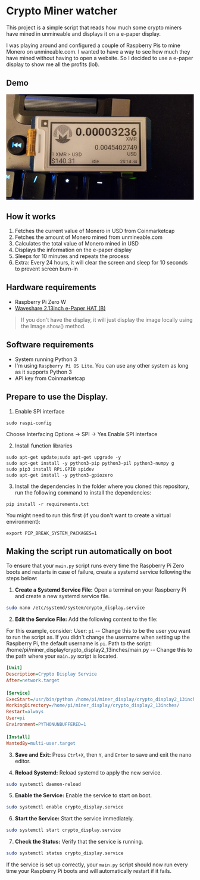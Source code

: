 # Crypto Miner watcher 
This project is a simple script that reads how much some crypto miners have mined in unmineable and displays it on a 
e-paper display.

I was playing around and configured a couple of Raspberry Pis to mine Monero on unmineable.com. I wanted to have a way 
to see how much they have mined without having to open a website. So I decided to use a e-paper display to show me all
the profits (lol).

## Demo
![Demo](demo.jpeg)

## How it works
1. Fetches the current value of Monero in USD from Coinmarketcap
2. Fetches the amount of Monero mined from unmineable.com
3. Calculates the total value of Monero mined in USD
4. Displays the information on the e-paper display
5. Sleeps for 10 minutes and repeats the process
6. Extra: Every 24 hours, it will clear the screen and sleep for 10 seconds to prevent screen burn-in

## Hardware requirements
- Raspberry Pi Zero W
- [Waveshare 2.13inch e-Paper HAT (B)](https://www.waveshare.com/2.13inch-e-paper-hat.htm)

> If you don't have the display, it will just display the image locally using the Image.show() method.

## Software requirements
- System running Python 3
- I'm using `Raspberry Pi OS Lite`. You can use any other system as long as it supports Python 3
- API key from Coinmarketcap

## Prepare to use the Display.
1. Enable SPI interface
```shell
sudo raspi-config
```
Choose Interfacing Options -> SPI -> Yes Enable SPI interface

2. Install function libraries
```shell
sudo apt-get update;sudo apt-get upgrade -y
sudo apt-get install -y python3-pip python3-pil python3-numpy g
sudo pip3 install RPi.GPIO spidev
sudo apt-get install -y python3-gpiozero
``` 

3. Install the dependencies
In the folder where you cloned this repository, run the following command to install the dependencies:
```shell
pip install -r requirements.txt
```

You might need to run this first (if you don't want to create a virtual environment):
```shell
export PIP_BREAK_SYSTEM_PACKAGES=1
```

## Making the script run automatically on boot
To ensure that your `main.py` script runs every time the Raspberry Pi Zero boots and restarts in case of failure, 
create a systemd service following the steps below:

1. **Create a Systemd Service File:**
Open a terminal on your Raspberry Pi and create a new systemd service file.

```sh
sudo nano /etc/systemd/system/crypto_display.service
```

2. **Edit the Service File:**
Add the following content to the file:

For this example, consider:
User: `pi` -- Change this to be the user you want to run the script as. If you didn't change the username when setting up the Raspberry Pi, the default username is `pi`.
Path to the script: /home/pi/miner_display/crypto_display2_13inches/main.py -- Change this to the path where your `main.py` script is located.

```ini
[Unit]
Description=Crypto Display Service
After=network.target

[Service]
ExecStart=/usr/bin/python /home/pi/miner_display/crypto_display2_13inches//main.py
WorkingDirectory=/home/pi/miner_display/crypto_display2_13inches/
Restart=always
User=pi
Environment=PYTHONUNBUFFERED=1

[Install]
WantedBy=multi-user.target
```

3. **Save and Exit:**
Press `Ctrl+X`, then `Y`, and `Enter` to save and exit the nano editor.

4. **Reload Systemd:**
Reload systemd to apply the new service.

```sh
sudo systemctl daemon-reload
```

5. **Enable the Service:**
Enable the service to start on boot.

```sh
sudo systemctl enable crypto_display.service
```

6. **Start the Service:**
Start the service immediately.

```sh
sudo systemctl start crypto_display.service
```

7. **Check the Status:**
Verify that the service is running.

```sh
sudo systemctl status crypto_display.service
```

If the service is set up correctly, your `main.py` script should now run every time your Raspberry Pi boots and will 
automatically restart if it fails.
